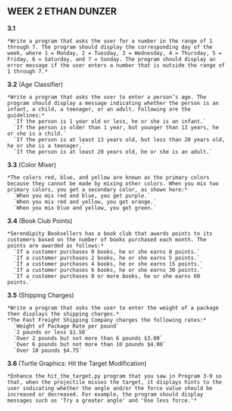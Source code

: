 ## WEEK 2 ETHAN DUNZER

  __3.1__

    *Write a program that asks the user for a number in the range of 1 through 7. The program should display the corresponding day of the week, where 1 = Monday, 2 = Tuesday, 3 = Wednesday, 4 = Thursday, 5 = Friday, 6 = Saturday, and 7 = Sunday. The program should display an error message if the user enters a number that is outside the range of 1 through 7.*

  __3.2__ (Age Classifier)

    *Write a program that asks the user to enter a person’s age. The program should display a message indicating whether the person is an infant, a child, a teenager, or an adult. Following are the guidelines:*
      `If the person is 1 year old or less, he or she is an infant.`
      `If the person is older than 1 year, but younger than 13 years, he or she is a child.`
      `If the person is at least 13 years old, but less than 20 years old, he or she is a teenager.`
      `If the person is at least 20 years old, he or she is an adult.`

  __3.3__ (Color Mixer)

    *The colors red, blue, and yellow are known as the primary colors because they cannot be made by mixing other colors. When you mix two primary colors, you get a secondary color, as shown here:*
      `When you mix red and blue, you get purple.`
      `When you mix red and yellow, you get orange.`
      `When you mix blue and yellow, you get green.`

  __3.4__ (Book Club Points)

    *Serendipity Booksellers has a book club that awards points to its customers based on the number of books purchased each month. The points are awarded as follows:*
      `If a customer purchases 0 books, he or she earns 0 points.`
      `If a customer purchases 2 books, he or she earns 5 points.`
      `If a customer purchases 4 books, he or she earns 15 points.`
      `If a customer purchases 6 books, he or she earns 30 points.`
      `If a customer purchases 8 or more books, he or she earns 60 points.`

  __3.5__ (Shipping Charges)

    *Write a program that asks the user to enter the weight of a package then displays the shipping charges.*
    *The Fast Freight Shipping Company charges the following rates:*
      `Weight of Package Rate per pound`
      `2 pounds or less $1.50`
      `Over 2 pounds but not more than 6 pounds $3.00`
      `Over 6 pounds but not more than 10 pounds $4.00`
      `Over 10 pounds $4.75`

  __3.6__ (Turtle Graphics: Hit the Target Modification)

    *Enhance the hit_the_target.py program that you saw in Program 3-9 so that, when the projectile misses the target, it displays hints to the user indicating whether the angle and/or the force value should be increased or decreased. For example, the program should display messages such as 'Try a greater angle' and 'Use less force.'*
